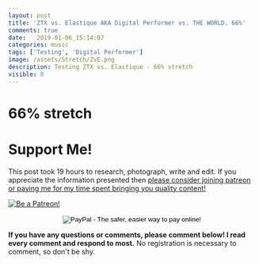 ```yaml
---
layout: post
title: 'ZTX vs. Elastique AKA Digital Performer vs. THE WORLD. 66%'
comments: true
date:   2019-01-06_15:14:07 
categories: music
tags: ['Testing', 'Digital Performer']
image: /assets/Stretch/ZvE.png
description: Testing ZTX vs. Elastique - 66% stretch
visible: 0
---
```


# 66% stretch

<admc path="/assets/Stretch/66" title="66% stretch">
    <file name="ZTXVox66.aac" />
    <file name="ElastiqueVox66.aac" />
</admc>
<admc path="/assets/Stretch/66" title="66% stretch">
    <file name="ZTXPuke66.aac" />
    <file name="ElastiquePuke66.aac" />
</admc>
<admc path="/assets/Stretch/66" title="66% stretch">
    <file name="ZTXOrch66.aac" />
    <file name="ElastiqueOrch66.aac" />
</admc>
<admc path="/assets/Stretch/66" title="66% stretch">
    <file name="ZTXPop66.aac" />
    <file name="ElastiquePop66.aac" />
</admc>
<admc path="/assets/Stretch/66" title="66% stretch">
    <file name="ZTXAcoustic66.aac" />
    <file name="ElastiqueAcoustic66.aac" />
</admc>
<admc path="/assets/Stretch/66" title="66% stretch">
    <file name="ZTXDrum66.aac" />
    <file name="ElastiqueDrum66.aac" />
</admc>
<admc path="/assets/Stretch/66" title="66% stretch">
    <file name="ZTXBass66.aac" />
    <file name="ElastiqueBass66.aac" />
</admc>
<admc path="/assets/Stretch/66" title="66% stretch">
    <file name="ZTXTrumpet66.aac" />
    <file name="ElastiqueTrumpet66.aac" />
</admc>

# Support Me!

This post took 19 hours to research, photograph, write and edit. If you appreciate the information presented then <a href="/DonateNow/">please consider joining patreon or paying me for my time spent bringing you quality content!</a>

<a href="https://www.patreon.com/bePatron?u=7465992"> <img class="patreon-button" src="/assets/Patreon.png" alt="Be a Patreon!"></a>

<form style="text-align: center;" action="https://www.paypal.com/cgi-bin/webscr" method="post" target="_top">
<input type="hidden" name="cmd" value="_s-xclick">
<input type="hidden" name="hosted_button_id" value="BR247JAZBTUJJ">
<input type="image" src="https://www.paypalobjects.com/en_US/i/btn/btn_donateCC_LG.gif" border="0" name="submit" alt="PayPal - The safer, easier way to pay online!">
<img alt="" border="0" src="https://www.paypalobjects.com/en_US/i/scr/pixel.gif" width="1" height="1">
</form>

**If you have any questions or comments, please comment below! I read every comment and respond to most.** No registration is necessary to comment, so don't be shy.

